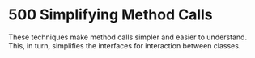 # 500 Simplifying Method Calls

These techniques make method calls simpler and easier to understand. This, in turn, simplifies the interfaces for interaction between classes.
